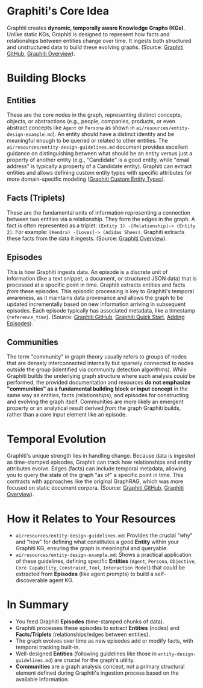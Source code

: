 # Graphiti's Core Idea

Graphiti creates **dynamic, temporally aware Knowledge Graphs (KGs)**. Unlike static KGs, Graphiti is designed to represent how facts and relationships between entities change over time. It ingests both structured and unstructured data to build these evolving graphs. (Source: [Graphiti GitHub](https://github.com/getzep/graphiti), [Graphiti Overview](https://help.getzep.com/graphiti/graphiti/overview)).

# Building Blocks

## Entities

These are the core nodes in the graph, representing distinct concepts, objects, or abstractions (e.g., people, companies, products, or even abstract concepts like `Agent` or `Persona` as shown in `ai/resources/entity-design-example.md`). An entity should have a distinct identity and be meaningful enough to be queried or related to other entities. The `ai/resources/entity-design-guidelines.md` document provides excellent guidance on distinguishing between what should be an entity versus just a property of another entity (e.g., "Candidate" is a good entity, while "email address" is typically a property of a Candidate entity). Graphiti can extract entities and allows defining custom entity types with specific attributes for more domain-specific modeling ([Graphiti Custom Entity Types](https://help.getzep.com/graphiti/graphiti/custom-entity-types)).

## Facts (Triplets)

These are the fundamental units of information representing a connection between two entities via a relationship. They form the edges in the graph. A fact is often represented as a triplet: `(Entity 1) -[Relationship]-> (Entity 2)`. For example: `(Kendra) -[Loves]-> (Adidas Shoes)`. Graphiti extracts these facts from the data it ingests. (Source: [Graphiti Overview](https://help.getzep.com/graphiti/graphiti/overview)).

## Episodes

This is how Graphiti ingests data. An episode is a discrete unit of information (like a text snippet, a document, or structured JSON data) that is processed at a specific point in time. Graphiti extracts entities and facts *from* these episodes. This episodic processing is key to Graphiti's temporal awareness, as it maintains data provenance and allows the graph to be updated incrementally based on new information arriving in subsequent episodes. Each episode typically has associated metadata, like a timestamp (`reference_time`). (Source: [Graphiti GitHub](https://github.com/getzep/graphiti), [Graphiti Quick Start](https://help.getzep.com/graphiti/graphiti/quick-start), [Adding Episodes](https://help.getzep.com/graphiti/graphiti/adding-episodes)).

## Communities

The term "community" in graph theory usually refers to groups of nodes that are densely interconnected internally but sparsely connected to nodes outside the group (identified via community detection algorithms). While Graphiti builds the underlying graph structure where such analysis *could* be performed, the provided documentation and resources **do not emphasize "communities" as a fundamental building block or input concept** in the same way as entities, facts (relationships), and episodes for constructing and evolving the graph itself. Communities are more likely an emergent property or an analytical result derived *from* the graph Graphiti builds, rather than a core input element like an episode.

# Temporal Evolution

Graphiti's unique strength lies in handling change. Because data is ingested as time-stamped episodes, Graphiti can track how relationships and entity attributes evolve. Edges (facts) can include temporal metadata, allowing you to query the state of the graph "as of" a specific point in time. This contrasts with approaches like the original GraphRAG, which was more focused on static document corpora. (Source: [Graphiti GitHub](https://github.com/getzep/graphiti), [Graphiti Overview](https://help.getzep.com/graphiti/graphiti/overview)).

# How it Relates to Your Resources

* `ai/resources/entity-design-guidelines.md`: Provides the crucial "why" and "how" for defining what constitutes a good **Entity** within your Graphiti KG, ensuring the graph is meaningful and queryable.
* `ai/resources/entity-design-example.md`: Shows a practical application of these guidelines, defining specific **Entities** (`Agent`, `Persona`, `Objective`, `Core Capability`, `Constraint`, `Tool`, `Interaction Model`) that could be extracted from **Episodes** (like agent prompts) to build a self-discoverable agent KG.

# In Summary

* You feed Graphiti **Episodes** (time-stamped chunks of data).
* Graphiti processes these episodes to extract **Entities** (nodes) and **Facts/Triplets** (relationships/edges between entities).
* The graph evolves over time as new episodes add or modify facts, with temporal tracking built-in.
* Well-designed **Entities** (following guidelines like those in `entity-design-guidelines.md`) are crucial for the graph's utility.
* **Communities** are a graph analysis concept, not a primary structural element defined during Graphiti's ingestion process based on the available information.
